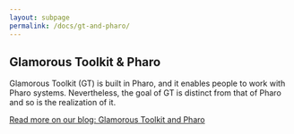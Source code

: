 ```yaml
---
layout: subpage
permalink: /docs/gt-and-pharo/
---
```


<section id="getstarted">
  <div class="container pt-5 pb-5 jumbotron-small">
    <div class="row">
      <div class="col-md-12">
        <h1>Glamorous Toolkit &amp; Pharo</h1>
        <p class="lead">
          Glamorous Toolkit (GT) is built in Pharo, and it enables people to work with Pharo systems. Nevertheless, the goal of GT is distinct from that of Pharo and so is the realization of it.
        </p>
        <p class="lead"><a href="https://blog.feenk.com/glamorous-toolkit-and-pharo-5aufgcequ38az2s0dj0t1nu0f/" class="download-all-button btn btn-block btn-lg btn-margin btn-default">Read more on our blog: Glamorous Toolkit and Pharo</a></p>
      </div>
    </div>
  </div>
</section>
